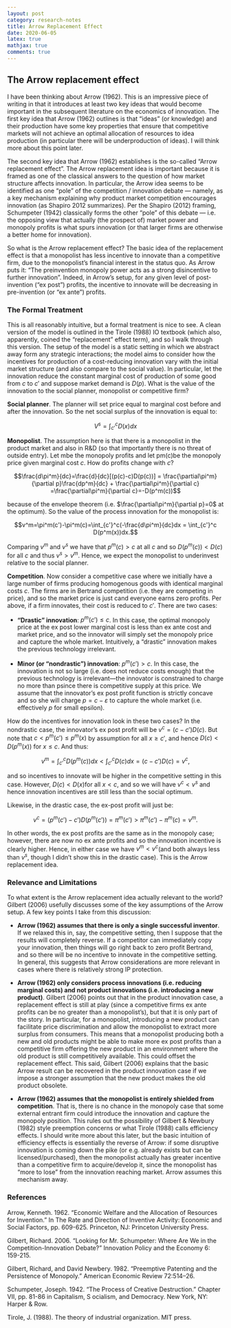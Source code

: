 ```yaml
---
layout: post 
category: research-notes
title: Arrow Replacement Effect
date: 2020-06-05
latex: true 
mathjax: true
comments: true
---
```


## The Arrow replacement effect

I have been thinking about Arrow (1962). This is an impressive piece of writing in that it introduces at least two key ideas that would become important in the subsequent literature on the economics of innovation. The first key idea that Arrow (1962) outlines is that “ideas” (or knowledge) and their production have some key properties that ensure that competitive markets will not achieve an optimal allocation of resources to idea production (in particular there will be underproduction of ideas). I will think more about this point later.

The second key idea that Arrow (1962) establishes is the so-called “Arrow replacement effect”. The Arrow replacement idea is important because it is framed as one of the classical answers to the question of how market structure affects innovation. In particular, the Arrow idea seems to be identified as one “pole” of the competition / innovation debate — namely, as a key mechanism explaining why product market competition encourages innovation (as Shapiro 2012 summarizes). Per the Shapiro (2012) framing, Schumpeter (1942) classically forms the other “pole” of this debate — i.e. the opposing view that actually (the prospect of) market power and monopoly profits is what spurs innovation (or that larger firms are otherwise a better home for innovation). 

So what is the Arrow replacement effect? The basic idea of the replacement effect is that a monopolist has less incentive to innovate than a competitive firm, due to the monopolist’s financial interest in the status quo. As Arrow puts it: “The preinvention monopoly power acts as a strong disincentive to further innovation”. Indeed, in Arrow’s setup, for any given level of post-invention (“ex post”) profits, the incentive to innovate will be decreasing in pre-invention (or “ex ante”) profits. 

### The Formal Treatment

This is all reasonably intuitive, but a formal treatment is nice to see. A clean version of the model is outlined in the Tirole (1988) IO textbook (which also, apparently, coined the “replacement” effect term), and so I walk through this version. The setup of the model is a static setting in which we abstract away form any strategic interactions; the model aims to consider how the incentives for production of a cost-reducing innovation vary with the initial market structure (and also compare to the social value). In particular, let the innovation reduce the constant marginal cost of production of some good from $c$ to $c'$ and suppose market demand is $D(p)$. What is the value of the innovation to the social planner, monopolist or competitive firm? 

**Social planner**. The planner will set price equal to marginal cost before and after the innovation. So the net social surplus of the innovation is equal to: 

$$V^s = \int_{c'}^cD(x)dx$$

**Monopolist**. The assumption here is that there is a monopolist in the product market and also in R&D (so that importantly there is no threat of outside entry). Let mbe the monopoly profits and let pm(c)be the monopoly price given marginal cost $c$. How do profits change with $c$?

$$\frac{d\pi^m}{dc}=\frac{d}{dc}[(p(c)-c)D(p(c))] = \frac{\partial\pi^m}{\partial p}\frac{dp^m}{dc} + \frac{\partial\pi^m}{\partial c} =\frac{\partial\pi^m}{\partial c}=-D(p^m(c))$$

because of the envelope theorem (i.e. $\frac{\partial\pi^m}{\partial p}=0$ at the optimum). So the value of the process innovation for the monopolist is: 

$$v^m=\pi^m(c')-\pi^m(c)=\int_{c'}^c(-\frac{d\pi^m}{dc}dx = \int_{c'}^c D(p^m(x))dx.$$

Comparing $v^m$ and $v^s$ we have that $p^m(c) > c$ at all $c$ and so $D(p^m(c))<D(c)$ for all $c$ and thus $v^s > v^m$. Hence, we expect the monopolist to underinvest relative to the social planner. 

**Competition**. Now consider a competitive case where we initially have a large number of firms producing homogenous goods with identical marginal costs $c$. The firms are in Bertrand competition (i.e. they are competing in price), and so the market price is just cand everyone earns zero profits. Per above, if a firm innovates, their cost is reduced to $c'$. There are two cases: 

* **“Drastic” innovation**: $p^m(c') \leq c$. In this case, the optimal monopoly price at the ex post lower marginal cost is less than ex ante cost and market price, and so the innovator will simply set the monopoly price and capture the whole market. Intuitively, a “drastic” innovation makes the previous technology irrelevant. 

* **Minor (or “nondrastic”) innovation**: $p^m(c')>c$. In this case, the innovation is not so large (i.e. does not reduce costs enough) that the previous technology is irrelevant—the innovator is constrained to charge no more than psince there is competitive supply at this price. We assume that the innovator’s ex post profit function is strictly concave and so she will charge $p=c-\varepsilon$ to capture the whole market (i.e. effectively $p$ for small epsilon). 

How do the incentives for innovation look in these two cases? In the nondrastic case, the innovator’s ex post profit will be $v^c=(c-c')D(c)$. But note that $c < p^m(c') \leq p^m(x)$ by assumption for all $x \geq c'$, and hence $D(c)<D(p^m(x))$ for $x\leq c$. And thus: 

$$v^m=\int_{c'}^c D(p^m(c))dx < \int_{c'}^c D(c)dx =(c-c')D(c) =v^c,$$

and so incentives to innovate will be higher in the competitive setting in this case. However, $D(c) < D(x)$for all $x<c$, and so we will have $v^c<v^s$ and hence innovation incentives are still less than the social optimum. 

Likewise, in the drastic case, the ex-post profit will just be: 

$$v^c=(p^m(c')-c')D(p^m(c'))=\pi^m(c') > \pi^m(c')-\pi^m(c)=v^m.$$ 

In other words, the ex post profits are the same as in the monopoly case; however, there are now no ex ante profits and so the innovation incentive is clearly higher. Hence, in either case we have $v^m<v^c$(and both always less than $v^s$, though I didn’t show this in the drastic case). This is the Arrow replacement idea. 

### Relevance and Limitations

To what extent is the Arrow replacement idea actually relevant to the world? Gilbert (2006) usefully discusses some of the key assumptions of the Arrow setup. A few key points I take from this discussion: 

* **Arrow (1962) assumes that there is only a single successful inventor**. If we relaxed this in, say, the competitive setting, then I suppose that the results will completely reverse. If a competitor can immediately copy your innovation, then things will go right back to zero profit Bertrand, and so there will be no incentive to innovate in the competitive setting. In general, this suggests that Arrow considerations are more relevant in cases where there is relatively strong IP protection. 

* **Arrow (1962) only considers process innovations (i.e. reducing marginal costs) and not product innovations (i.e. introducing a new product)**. Gilbert (2006) points out that in the product innovation case, a replacement effect is still at play (since a competitive firms ex ante profits can be no greater than a monopolist’s), but that it is only part of the story. In particular, for a monopolist, introducing a new product can facilitate price discrimination and allow the monopolist to extract more surplus from consumers. This means that a monopolist producing both a new and old products might be able to make more ex post profits than a competitive firm offering the new product in an environment where the old product is still competitively available. This could offset the replacement effect. This said, Gilbert (2006) explains that the basic Arrow result can be recovered in the product innovation case if we impose a stronger assumption that the new product makes the old product obsolete. 

* **Arrow (1962) assumes that the monopolist is entirely shielded from competition**. That is, there is no chance in the monopoly case that some external entrant firm could introduce the innovation and capture the monopoly position. This rules out the possibility of Gilbert & Newbury (1982) style preemption concerns or what Tirole (1988) calls efficiency effects. I should write more about this later, but the basic intuition of efficiency effects is essentially the reverse of Arrow: if some disruptive innovation is coming down the pike (or e.g. already exists but can be licensed/purchased), then the monopolist actually has greater incentive than a competitive firm to acquire/develop it, since the monopolist has “more to lose” from the innovation reaching market. Arrow assumes this mechanism away. 

### References

Arrow, Kenneth. 1962. “Economic Welfare and the Allocation of Resources for Invention.” In The Rate and Direction of Inventive Activity: Economic and Social Factors, pp. 609-625. Princeton, NJ: Princeton University Press.

Gilbert, Richard. 2006. “Looking for Mr. Schumpeter: Where Are We in the Competition-Innovation Debate?” Innovation Policy and the Economy 6: 159-215.

Gilbert, Richard, and David 
Newbery. 1982. “Preemptive Patenting and the Persistence of Monopoly.” American Economic Review 72:514–26.

Schumpeter, Joseph. 1942. “The Process of Creative Destruction.” Chapter VII, pp. 81-86 in Capitalism, S  ocialism, and Democracy. New York, NY: Harper & Row.

Tirole, J. (1988). The theory of industrial organization. MIT press.

